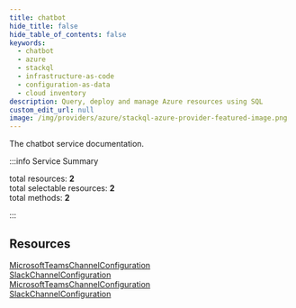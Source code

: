 ```yaml
---
title: chatbot
hide_title: false
hide_table_of_contents: false
keywords:
  - chatbot
  - azure
  - stackql
  - infrastructure-as-code
  - configuration-as-data
  - cloud inventory
description: Query, deploy and manage Azure resources using SQL
custom_edit_url: null
image: /img/providers/azure/stackql-azure-provider-featured-image.png
---
```


The chatbot service documentation.

:::info Service Summary

<div class="row">
<div class="providerDocColumn">
<span>total resources:&nbsp;<b>2</b></span><br />
<span>total selectable resources:&nbsp;<b>2</b></span><br />
<span>total methods:&nbsp;<b>2</b></span><br />
</div>
</div>

:::

## Resources
<div class="row">
<div class="providerDocColumn">
<a href="/providers/azure/chatbot/MicrosoftTeamsChannelConfiguration/">MicrosoftTeamsChannelConfiguration</a><br />
<a href="/providers/azure/chatbot/SlackChannelConfiguration/">SlackChannelConfiguration</a>
</div>
<div class="providerDocColumn">
<a href="/providers/azure/chatbot/MicrosoftTeamsChannelConfiguration/">MicrosoftTeamsChannelConfiguration</a><br />
<a href="/providers/azure/chatbot/SlackChannelConfiguration/">SlackChannelConfiguration</a>
</div>
</div>